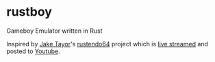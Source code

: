 # rustboy
Gameboy Emulator written in Rust

Inspired by [Jake Tayor][1]'s [rustendo64][2] project which is [live streamed][4] and posted to [Youtube][3].

[1]: https://twitter.com/ferristweetsnow
[2]: https://github.com/yupferris/rustendo64
[3]: https://www.youtube.com/channel/UC4mpLlHn0FOekNg05yCnkzQ/videos
[4]: http://www.twitch.tv/ferrisstreamsstuff/profile
